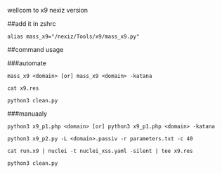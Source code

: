 wellcom to x9 nexiz version

##add it in zshrc
```
alias mass_x9="/nexiz/Tools/x9/mass_x9.py"
```
##command usage

###automate
```
mass_x9 <domain> [or] mass_x9 <domain> -katana

cat x9.res

python3 clean.py
```
###manuaaly
```
python3 x9_p1.php <domain> [or] python3 x9_p1.php <domain> -katana

python3 x9_p2.py -L <domain>.passiv -r parameters.txt -c 40

cat run.x9 | nuclei -t nuclei_xss.yaml -silent | tee x9.res

python3 clean.py
```
